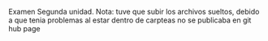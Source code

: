 Examen Segunda unidad. Nota: tuve que subir los archivos sueltos, debido a que tenia problemas al estar dentro de carpteas no se publicaba en git hub page
